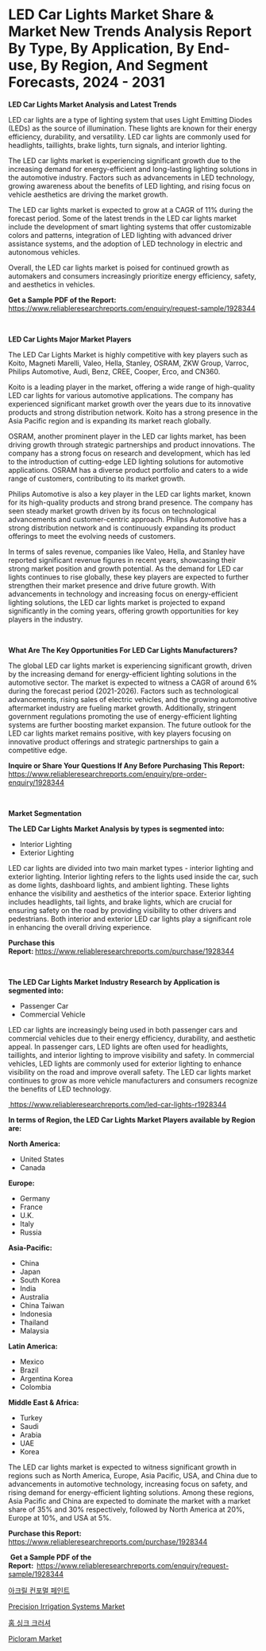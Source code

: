 <p><h1>LED Car Lights Market Share & Market New Trends Analysis Report By Type, By Application, By End-use, By Region, And Segment Forecasts, 2024 - 2031</h1></p><p><strong>LED Car Lights Market Analysis and Latest Trends</strong></p>
<p><p>LED car lights are a type of lighting system that uses Light Emitting Diodes (LEDs) as the source of illumination. These lights are known for their energy efficiency, durability, and versatility. LED car lights are commonly used for headlights, taillights, brake lights, turn signals, and interior lighting.</p><p>The LED car lights market is experiencing significant growth due to the increasing demand for energy-efficient and long-lasting lighting solutions in the automotive industry. Factors such as advancements in LED technology, growing awareness about the benefits of LED lighting, and rising focus on vehicle aesthetics are driving the market growth.</p><p>The LED car lights market is expected to grow at a CAGR of 11% during the forecast period. Some of the latest trends in the LED car lights market include the development of smart lighting systems that offer customizable colors and patterns, integration of LED lighting with advanced driver assistance systems, and the adoption of LED technology in electric and autonomous vehicles.</p><p>Overall, the LED car lights market is poised for continued growth as automakers and consumers increasingly prioritize energy efficiency, safety, and aesthetics in vehicles.</p></p>
<p><strong>Get a Sample PDF of the Report:&nbsp;</strong> <a href="https://www.reliableresearchreports.com/enquiry/request-sample/1928344">https://www.reliableresearchreports.com/enquiry/request-sample/1928344</a></p>
<p>&nbsp;</p>
<p><strong>LED Car Lights Major Market Players</strong></p>
<p><p>The LED Car Lights Market is highly competitive with key players such as Koito, Magneti Marelli, Valeo, Hella, Stanley, OSRAM, ZKW Group, Varroc, Philips Automotive, Audi, Benz, CREE, Cooper, Erco, and CN360. </p><p>Koito is a leading player in the market, offering a wide range of high-quality LED car lights for various automotive applications. The company has experienced significant market growth over the years due to its innovative products and strong distribution network. Koito has a strong presence in the Asia Pacific region and is expanding its market reach globally.</p><p>OSRAM, another prominent player in the LED car lights market, has been driving growth through strategic partnerships and product innovations. The company has a strong focus on research and development, which has led to the introduction of cutting-edge LED lighting solutions for automotive applications. OSRAM has a diverse product portfolio and caters to a wide range of customers, contributing to its market growth.</p><p>Philips Automotive is also a key player in the LED car lights market, known for its high-quality products and strong brand presence. The company has seen steady market growth driven by its focus on technological advancements and customer-centric approach. Philips Automotive has a strong distribution network and is continuously expanding its product offerings to meet the evolving needs of customers.</p><p>In terms of sales revenue, companies like Valeo, Hella, and Stanley have reported significant revenue figures in recent years, showcasing their strong market position and growth potential. As the demand for LED car lights continues to rise globally, these key players are expected to further strengthen their market presence and drive future growth. With advancements in technology and increasing focus on energy-efficient lighting solutions, the LED car lights market is projected to expand significantly in the coming years, offering growth opportunities for key players in the industry.</p></p>
<p>&nbsp;</p>
<p><strong>What Are The Key Opportunities For LED Car Lights Manufacturers?</strong></p>
<p><p>The global LED car lights market is experiencing significant growth, driven by the increasing demand for energy-efficient lighting solutions in the automotive sector. The market is expected to witness a CAGR of around 6% during the forecast period (2021-2026). Factors such as technological advancements, rising sales of electric vehicles, and the growing automotive aftermarket industry are fueling market growth. Additionally, stringent government regulations promoting the use of energy-efficient lighting systems are further boosting market expansion. The future outlook for the LED car lights market remains positive, with key players focusing on innovative product offerings and strategic partnerships to gain a competitive edge.</p></p>
<p><strong>Inquire or Share Your Questions If Any Before Purchasing This Report:</strong> <a href="https://www.reliableresearchreports.com/enquiry/pre-order-enquiry/1928344">https://www.reliableresearchreports.com/enquiry/pre-order-enquiry/1928344</a></p>
<p>&nbsp;</p>
<p><strong>Market Segmentation</strong></p>
<p><strong>The LED Car Lights Market Analysis by types is segmented into:</strong></p>
<p><ul><li>Interior Lighting</li><li>Exterior Lighting</li></ul></p>
<p><p>LED car lights are divided into two main market types - interior lighting and exterior lighting. Interior lighting refers to the lights used inside the car, such as dome lights, dashboard lights, and ambient lighting. These lights enhance the visibility and aesthetics of the interior space. Exterior lighting includes headlights, tail lights, and brake lights, which are crucial for ensuring safety on the road by providing visibility to other drivers and pedestrians. Both interior and exterior LED car lights play a significant role in enhancing the overall driving experience.</p></p>
<p><strong>Purchase this Report:&nbsp;</strong><a href="https://www.reliableresearchreports.com/purchase/1928344">https://www.reliableresearchreports.com/purchase/1928344</a></p>
<p>&nbsp;</p>
<p><strong>The LED Car Lights Market Industry Research by Application is segmented into:</strong></p>
<p><ul><li>Passenger Car</li><li>Commercial Vehicle</li></ul></p>
<p><p>LED car lights are increasingly being used in both passenger cars and commercial vehicles due to their energy efficiency, durability, and aesthetic appeal. In passenger cars, LED lights are often used for headlights, taillights, and interior lighting to improve visibility and safety. In commercial vehicles, LED lights are commonly used for exterior lighting to enhance visibility on the road and improve overall safety. The LED car lights market continues to grow as more vehicle manufacturers and consumers recognize the benefits of LED technology.</p></p>
<p><a href="https://www.reliableresearchreports.com/led-car-lights-r1928344">&nbsp;https://www.reliableresearchreports.com/led-car-lights-r1928344</a></p>
<p><strong>In terms of Region, the LED Car Lights Market Players available by Region are:</strong></p>
<p>
    <p> <strong> North America: </strong>
        <ul>
            <li>United States</li>
            <li>Canada</li>
        </ul>
        </p> 
    <p> <strong> Europe: </strong>
        <ul>
            <li>Germany</li>
            <li>France</li>
            <li>U.K.</li>
            <li>Italy</li>
            <li>Russia</li>
        </ul>
        </p> 
    <p> <strong> Asia-Pacific: </strong>
        <ul>
            <li>China</li>
            <li>Japan</li>
            <li>South Korea</li>
            <li>India</li>
            <li>Australia</li>
            <li>China Taiwan</li>
            <li>Indonesia</li>
            <li>Thailand</li>
            <li>Malaysia</li>
        </ul>
        </p> 
    <p> <strong> Latin America: </strong>
        <ul>
            <li>Mexico</li>
            <li>Brazil</li>
            <li>Argentina Korea</li>
            <li>Colombia</li>
        </ul>
        </p> 
    <p> <strong> Middle East & Africa: </strong>
        <ul>
            <li>Turkey</li>
            <li>Saudi</li>
            <li>Arabia</li>
            <li>UAE</li>
            <li>Korea</li>
        </ul>
    </p>
    </p>
<p><p>The LED car lights market is expected to witness significant growth in regions such as North America, Europe, Asia Pacific, USA, and China due to advancements in automotive technology, increasing focus on safety, and rising demand for energy-efficient lighting solutions. Among these regions, Asia Pacific and China are expected to dominate the market with a market share of 35% and 30% respectively, followed by North America at 20%, Europe at 10%, and USA at 5%.</p></p>
<p><strong>Purchase this Report: </strong><a href="https://www.reliableresearchreports.com/purchase/1928344">https://www.reliableresearchreports.com/purchase/1928344</a></p>
<p>&nbsp;<strong>Get a Sample PDF of the Report:&nbsp;&nbsp;</strong><a href="https://www.reliableresearchreports.com/enquiry/request-sample/1928344">https://www.reliableresearchreports.com/enquiry/request-sample/1928344</a></p>
<p><strong></strong></p>
<p><p><a href="https://github.com/mdmazharulnwr786/Market-Research-Report-List-1/blob/main/8804443113982.md">아크릴 컨포멀 페인트</a></p><p><a href="https://github.com/jaidynmorantestelletmjzya/Market-Research-Report-List-3/blob/main/precision-irrigation-systems-market.md">Precision Irrigation Systems Market</a></p><p><a href="https://github.com/berlianaparadilla48/Market-Research-Report-List-1/blob/main/9865159113981.md">홈 싱크 크러셔</a></p><p><a href="https://github.com/ruddyyedelwadw/Market-Research-Report-List-3/blob/main/picloram-market.md">Picloram Market</a></p></p>